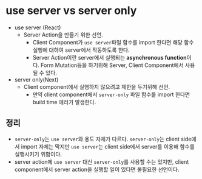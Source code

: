 # use server vs server only

- use server (React)
  - Server Action을 만들기 위한 선언.
    - Client Component가 `use server`파일 함수를 import 한다면 해당 함수 실행에 대하여 server에서 작동하도록 한다.
    - Server Action이란 server에서 실행되는 **asynchronous function**이다. Form Mutation등을 하기위해 Server, Client Component에서 사용될 수 있다.
- server only(Next)
  - Client component에서 실행하지 않으려고 제한을 두기위해 선언.
    - 만약 client component에서 `server-only` 파일 함수를 import 한다면 build time 에러가 발생한다.

## 정리

- `server-only`는 `use server`와 용도 자체가 다르다. `server-only`는 client side에서 import 자체는 막지만 `use server`는 client side에서 server를 이용해 함수를 실행시키기 위함이다.
- server action에 `use server` 대신 `server-only`를 사용할 수는 있지만, client component에서 server action을 실행할 일이 있다면 불필요한 선언이다.
